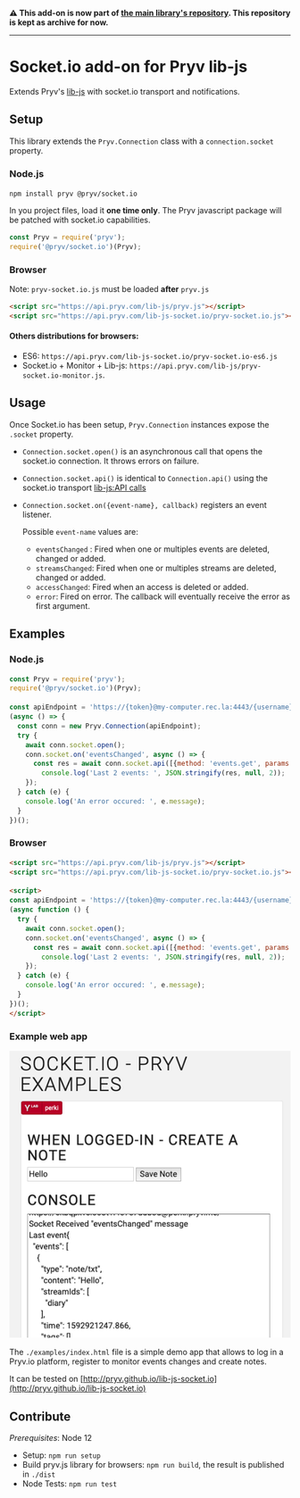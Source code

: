 **⚠️ This add-on is now part of [the main library's repository](https://github.com/pryv/lib-js). This repository is kept as archive for now.**

---

# Socket.io add-on for Pryv lib-js

Extends Pryv's [lib-js](https://github.com/pryv/lib-js) with socket.io transport and notifications.

## Setup

This library extends the `Pryv.Connection` class with a `connection.socket` property.

### Node.js

`npm install pryv @pryv/socket.io`

In you project files, load it **one time only**. The Pryv javascript package will be patched with socket.io capabilities.

```javascript
const Pryv = require('pryv');
require('@pryv/socket.io')(Pryv);
```

### Browser

Note: `pryv-socket.io.js` must be loaded **after** `pryv.js`


```html
<script src="https://api.pryv.com/lib-js/pryv.js"></script>
<script src="https://api.pryv.com/lib-js-socket.io/pryv-socket.io.js"></script>
```

#### Others distributions for browsers:

- ES6: `https://api.pryv.com/lib-js-socket.io/pryv-socket.io-es6.js` 
- Socket.io + Monitor + Lib-js: `https://api.pryv.com/lib-js/pryv-socket.io-monitor.js`. 


## Usage

Once Socket.io has been setup, `Pryv.Connection` instances expose the `.socket` property.

- `Connection.socket.open()` is an asynchronous call that opens the socket.io connection. It throws errors on failure.

- `Connection.socket.api()` is identical to `Connection.api()` using the socket.io transport [lib-js:API calls](https://github.com/pryv/lib-js#api-calls)

- `Connection.socket.on({event-name}, callback)` registers an event listener.

  Possible `event-name` values are:

  - `eventsChanged` :  Fired when one or multiples events are deleted, changed or added.
  - `streamsChanged`: Fired when one or multiples streams are deleted, changed or added.
  - `accessChanged`: Fired when an access is deleted or added.
  - `error`: Fired on error. The callback will eventually receive the error as first argument.

## Examples

### Node.js

```javascript
const Pryv = require('pryv');
require('@pryv/socket.io')(Pryv);

const apiEndpoint = 'https://{token}@my-computer.rec.la:4443/{username}/';
(async () => { 
  const conn = new Pryv.Connection(apiEndpoint);
  try {
    await conn.socket.open();
    conn.socket.on('eventsChanged', async () => {
      const res = await conn.socket.api([{method: 'events.get', params: {limit: 2}}]);
    	console.log('Last 2 events: ', JSON.stringify(res, null, 2));
    });
  } catch (e) {
    console.log('An error occured: ', e.message);
  }
})();
```

### Browser

```html
<script src="https://api.pryv.com/lib-js/pryv.js"></script>
<script src="https://api.pryv.com/lib-js-socket.io/pryv-socket.io.js"></script>

<script>
const apiEndpoint = 'https://{token}@my-computer.rec.la:4443/{username}/';
(async function () { 
  try {
    await conn.socket.open();
    conn.socket.on('eventsChanged', async () => {
      const res = await conn.socket.api([{method: 'events.get', params: {limit: 2}}]);
    	console.log('Last 2 events: ', JSON.stringify(res, null, 2));
    });
  } catch (e) {
    console.log('An error occured: ', e.message);
  }
})();
</script>
```

### Example web app

![Screenshot](examples/screenshot.png)

The `./examples/index.html` file is a simple demo app that allows to log in a Pryv.io platform, register to monitor events changes and create notes. 

It can be tested on [http://pryv.github.io/lib-js-socket.io](http://pryv.github.io/lib-js-socket.io) 

## Contribute

*Prerequisites*: Node 12

- Setup: `npm run setup`
- Build pryv.js library for browsers: `npm run build`, the result is published in `./dist`
- Node Tests: `npm run test`

